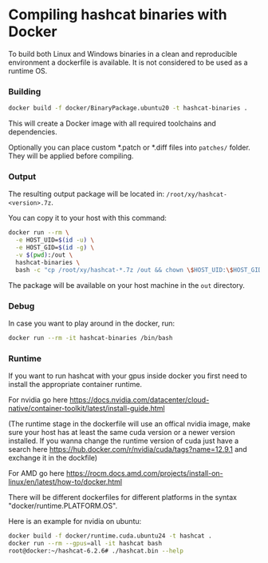 # Compiling hashcat binaries with Docker

To build both Linux and Windows binaries in a clean and reproducible environment a dockerfile is available.
It is not considered to be used as a runtime OS.

### Building ###

```bash
docker build -f docker/BinaryPackage.ubuntu20 -t hashcat-binaries .
```

This will create a Docker image with all required toolchains and dependencies.

Optionally you can place custom *.patch or *.diff files into `patches/` folder. They will be applied before compiling.

### Output ###

The resulting output package will be located in: `/root/xy/hashcat-<version>.7z`.

You can copy it to your host with this command:

```bash
docker run --rm \
  -e HOST_UID=$(id -u) \
  -e HOST_GID=$(id -g) \
  -v $(pwd):/out \
  hashcat-binaries \
  bash -c "cp /root/xy/hashcat-*.7z /out && chown \$HOST_UID:\$HOST_GID /out/hashcat-*.7z"
```

The package will be available on your host machine in the `out` directory.

### Debug ###

In case you want to play around in the docker, run:

```bash
docker run --rm -it hashcat-binaries /bin/bash
```

### Runtime ###

If you want to run hashcat with your gpus inside docker you first need to install the appropriate container runtime.

For nvidia go here https://docs.nvidia.com/datacenter/cloud-native/container-toolkit/latest/install-guide.html

(The runtime stage in the dockerfile will use an offical nvidia image, make sure your host has at least the same cuda version or a newer version installed. If you wanna change the runtime version of cuda just have a search here https://hub.docker.com/r/nvidia/cuda/tags?name=12.9.1 and exchange it in the dockfile)

For AMD go here https://rocm.docs.amd.com/projects/install-on-linux/en/latest/how-to/docker.html

There will be different dockerfiles for different platforms in the syntax "docker/runtime.PLATFORM.OS".

Here is an example for nvidia on ubuntu:

```bash
docker build -f docker/runtime.cuda.ubuntu24 -t hashcat .
docker run --rm --gpus=all -it hashcat bash
root@docker:~/hashcat-6.2.6# ./hashcat.bin --help
```
